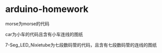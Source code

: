 # arduino-homework

morse为morse的代码

car为小车的代码且含有小车连线的图纸

7-Seg_LED_Nixietube为七段数码管的代码，且含有七段数码管的连线的图纸
